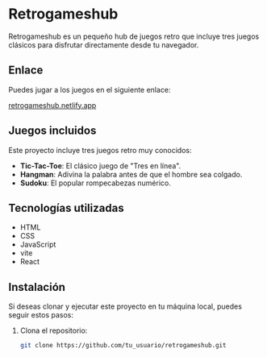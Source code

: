 # Retrogameshub

Retrogameshub es un pequeño hub de juegos retro que incluye tres juegos clásicos para disfrutar directamente desde tu navegador.

## Enlace

Puedes jugar a los juegos en el siguiente enlace:

[retrogameshub.netlify.app](https://retrogameshub.netlify.app)

## Juegos incluidos

Este proyecto incluye tres juegos retro muy conocidos:

- **Tic-Tac-Toe**: El clásico juego de "Tres en línea".
- **Hangman**: Adivina la palabra antes de que el hombre sea colgado.
- **Sudoku**: El popular rompecabezas numérico.

## Tecnologías utilizadas
- HTML
- CSS
- JavaScript
- vite
- React
## Instalación

Si deseas clonar y ejecutar este proyecto en tu máquina local, puedes seguir estos pasos:

1. Clona el repositorio:
   ```bash
   git clone https://github.com/tu_usuario/retrogameshub.git
